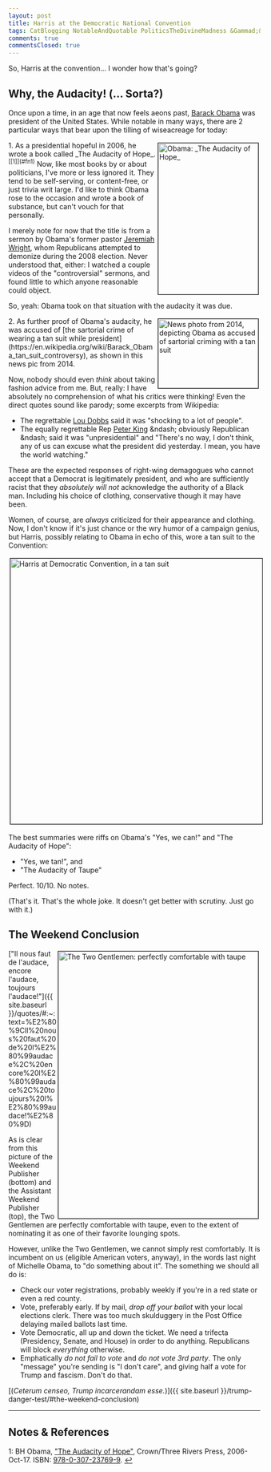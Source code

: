 ```yaml
---
layout: post
title: Harris at the Democratic National Convention
tags: CatBlogging NotableAndQuotable PoliticsTheDivineMadness &Gammad;&Tau;&Phi;
comments: true
commentsClosed: true
---
```


So, Harris at the convention&hellip; I wonder how that's going?  


## Why, the Audacity! (&hellip; Sorta?)  

Once upon a time, in an age that now feels aeons past,
[Barack Obama](https://en.wikipedia.org/wiki/Barack_Obama) was president of the United
States.  While notable in many ways, there are 2 particular ways that bear upon the tilling of 
wiseacreage for today:  

<img src="{{ site.baseurl }}/images/2024-08-21-audacity-hope-obama-1.jpg" width="200" height="302" alt="Obama: _The Audacity of Hope_" title="Obama: _The Audacity of Hope_" style="float: right; margin: 3px 3px 3px 3px; border: 1px solid #000000;">
1. As a presidential hopeful in 2006, he wrote a book called
   _The Audacity of Hope_. <sup id="fn1a">[[1]](#fn1)</sup>  Now, like most books by
   or about politicians, I've more or less ignored it.  They tend to be self-serving, or
   content-free, or just trivia writ large.  I'd like to think Obama rose to the occasion
   and wrote a book of substance, but can't vouch for that personally.  

   I merely note for now that the title is from a sermon by Obama's former pastor 
   [Jeremiah Wright](https://en.wikipedia.org/wiki/Jeremiah_Wright), whom Republicans
   attempted to demonize during the 2008 election.  Never understood that, either: I
   watched a couple videos of the "controversial" sermons, and found little to which
   anyone reasonable could object.  
   
   So, yeah: Obama took on that situation with the audacity it was due.  

   <img src="{{ site.baseurl }}/images/2024-08-21-audacity-taupe-obama-2.jpg" width="200" height="138" alt="News photo from 2014, depicting Obama as accused of sartorial criming with a tan suit" title="News photo from 2014, depicting Obama as accused of sartorial criming with a tan suit" style="float: right; margin: 3px 3px 3px 3px; border: 1px solid #000000;">
2. As further proof of Obama's audacity, he was accused of 
   [the sartorial crime of wearing a tan suit while president](https://en.wikipedia.org/wiki/Barack_Obama_tan_suit_controversy),
   as shown in this news pic from 2014.  
   
   Now, nobody should even _think_ about taking fashion advice from me.  But, really: I
   have absolutely no comprehension of what his critics were thinking!  Even the direct
   quotes sound like parody; some excerpts from Wikipedia:  
   - The regrettable [Lou Dobbs](https://en.wikipedia.org/wiki/Lou_Dobbs) said it was
     "shocking to a lot of people".  
   - The equally regrettable Rep [Peter King](https://en.wikipedia.org/wiki/Peter_King_(American_politician)) &ndash;
     obviously Republican &ndash; said it was "unpresidential" and "There's no way, I don't
     think, any of us can excuse what the president did yesterday. I mean, you have the
     world watching."  

   These are the expected responses of right-wing demagogues who cannot accept that a
   Democrat is legitimately president, and who are sufficiently racist that they 
   _absolutely will not_ acknowledge the authority of a Black man.  Including his choice
   of clothing, conservative though it may have been.  

Women, of course, are _always_ criticized for their appearance and clothing.  Now, I don't
know if it's just chance or the wry humor of a campaign genius, but Harris,
possibly relating to Obama in echo of this, wore a tan suit to the Convention:  

<a href="https://x.com/Timodc/status/1825703477739221216"><img src="{{ site.baseurl }}/images/2024-08-21-audacity-taupe-harris-1.jpg" width="550" height="530" alt="Harris at Democratic Convention, in a tan suit" title="Harris at Democratic Convention, in a tan suit" style="margin: 3px 3px 3px 3px; border: 1px solid #000000;"></a>

The best summaries were riffs on Obama's "Yes, we can!" and "The Audacity of Hope":  
- "Yes, we tan!", and  
- "The Audacity of Taupe"  

Perfect.  10/10.  No notes.  

(That's it.  That's the whole joke.  It doesn't get better with scrutiny.  Just go with it.)  


## The Weekend Conclusion  

<a href="{{ site.baseurl }}/images/2024-08-21-audacity-taupe-the-two-gentlemen.jpg"><img src="{{ site.baseurl }}/images/2024-08-21-audacity-taupe-the-two-gentlemen.jpg" width="400" height="533" alt="The Two Gentlemen: perfectly comfortable with taupe" title="The Two Gentlemen: perfectly comfortable with taupe" style="float: right; margin: 3px 3px 3px 3px; border: 1px solid #000000;"></a>

["Il nous faut de l'audace, encore l'audace, toujours l'audace!"]({{ site.baseurl }}/quotes/#:~:text=%E2%80%9CIl%20nous%20faut%20de%20l%E2%80%99audace%2C%20encore%20l%E2%80%99audace%2C%20toujours%20l%E2%80%99audace!%E2%80%9D)  

As is clear from this picture of the Weekend Publisher (bottom) and the Assistant Weekend
Publisher (top), the Two Gentlemen are perfectly comfortable with taupe, even to the
extent of nominating it as one of their favorite lounging spots.  

However, unlike the Two Gentlemen, we cannot simply rest comfortably.  It is incumbent on
us (eligible American voters, anyway), in the words last night of Michelle Obama, to "do
something about it".  The something we should all do is:  

- Check our voter registrations, probably weekly if you're in a red state or even a red
  county.  
- Vote, preferably early.  If by mail, _drop off your ballot_ with your local elections
  clerk.  There was too much skulduggery in the Post Office delaying mailed ballots last
  time.  
- Vote Democratic, all up and down the ticket.  We need a trifecta (Presidency, Senate,
  and House) in order to do anything.  Republicans will block _everything_ otherwise.  
- Emphatically _do not fail to vote_ and _do not vote 3rd party_.  The only "message"
  you're sending is "I don't care", and giving half a vote for Trump and fascism.  Don't
  do that.  

[(_Ceterum censeo, Trump incarcerandam esse._)]({{ site.baseurl }}/trump-danger-test/#the-weekend-conclusion)  

---

## Notes &amp; References  

<!--
<sup id="fn1a">[[1]](#fn1)</sup>

<a id="fn1">1</a>: ***, ["***"](***), *** DOI: [***](***). [↩](#fn1a)  

<a href="{{ site.baseurl }}/images/***">
  <img src="{{ site.baseurl }}/images/***" width="400" height="***" alt="***" title="***" style="float: right; margin: 3px 3px 3px 3px; border: 1px solid #000000;">
</a>

<a href="***">
  <img src="{{ site.baseurl }}/images/***" width="550" height="***" alt="***" title="***" style="margin: 3px 3px 3px 3px; border: 1px solid #000000;">
</a>

<iframe width="400" height="224" src="***" allow="accelerometer; encrypted-media; gyroscope; picture-in-picture" allowfullscreen style="float: right; margin: 3px 3px 3px 3px; border: 1px solid #000000;"></iframe>
-->


<a id="fn1">1</a>: BH Obama, ["The Audacity of Hope"](https://en.wikipedia.org/wiki/The_Audacity_of_Hope), Crown/Three Rivers Press, 2006-Oct-17. ISBN: [978-0-307-23769-9](https://en.wikipedia.org/wiki/Special:BookSources/978-0-307-23769-9). [↩](#fn1a)  
